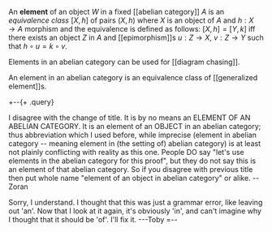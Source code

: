 An __element__ of an object $W$ in a fixed [[abelian category]] $A$ is an *equivalence class* $[X,h]$ of pairs $(X,h)$ where $X$ is an object of $A$ and $h:X\to A$ morphism and the equivalence is defined as follows: $[X,h] = [Y,k]$ iff there exists an object $Z$ in $A$ and [[epimorphism]]s $u:Z\to X$, $v:Z\to Y$ such that $h\circ u = k\circ v$. 

Elements in an abelian category can be used for [[diagram chasing]].

An element in an abelian category is an equivalence class of [[generalized element]]s.

+--{+ .query}

I disagree with the change of title. It is by no means an ELEMENT OF AN ABELIAN CATEGORY. It is an element of an OBJECT in an abelian category; thus abbreviation which I used before, while imprecise (element in abelian category -- meaning element in (the setting of) abelian category) is at least not plainly conflicting with reality as this one.
People DO say "let's use elements in the abelian category for this proof", but they do not say this is an element of that abelian category. So if you disagree with previous title then put whole name "element of an object in abelian category" or alike. --Zoran

Sorry, I understand.  I thought that this was just a grammar error, like leaving out 'an'.  Now that I look at it again, it\'s obviously 'in', and can\'t imagine why I thought that it should be 'of'.  I\'ll fix it.  ---Toby
=--